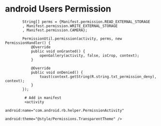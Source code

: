 # android Users Permission
            String[] perms = {Manifest.permission.READ_EXTERNAL_STORAGE
            , Manifest.permission.WRITE_EXTERNAL_STORAGE
            , Manifest.permission.CAMERA};

            PermissionUtil.permission(activity, perms, new PermissionHandler() {
                @Override
                public void onGranted() {
                    openGallery(activity, false, isCrop, context);
                }

                @Override
                public void onDenied() {
                    toast(context.getString(R.string.txt_permission_deny), context);
                }
            });

             # Add in manifest 
             <activity
                        android:name="com.android.rb.helper.PermissionActivity"
                        android:theme="@style/Permissions.TransparentTheme" />
                         
